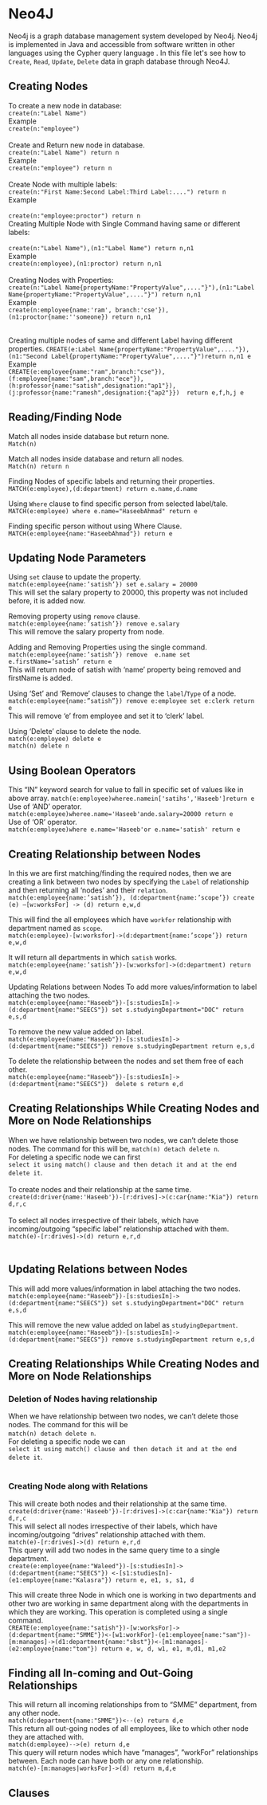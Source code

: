 # Neo4J
Neo4j is a graph database management system developed by Neo4j. Neo4j is implemented in Java and accessible from software written in other languages using the Cypher query language .
In this file let's see how to `Create`, `Read`, `Update`, `Delete` data in graph database through Neo4J.

## Creating Nodes
To create a new node in database:<br>
    `create(n:"Label Name")` <br>Example<br> `create(n:"employee")`<br><br>
Create and Return new node in database.<br>
    `create(n:"Label Name") return n` <br>Example<br>`create(n:"employee") return n`<br><br>
Create Node with multiple labels:<br>
    `create(n:"First Name:Second Label:Third Label:....") return n` <br>Example<br><br>
    `create(n:"employee:proctor") return n`<br>
Creating Multiple Node with Single Command having same or different labels:<br><br>
`create(n:"Label Name"),(n1:"Label Name") return n,n1`
<br>Example<br> `create(n:employee),(n1:proctor) return n,n1`<br><br>
Creating Nodes with Properties:<br>
`create(n:"Label Name{propertyName:"PropertyValue",...."}"),(n1:"Label Name{propertyName:"PropertyValue",...."}") return n,n1`<br>Example<br>
`create(n:employee{name:'ram', branch:'cse'}),(n1:proctor{name:''someone}) return n,n1`<br><br>

Creating multiple nodes of same and different Label having different properties.
`CREATE(e:Label Name{propertyName:"PropertyValue",...."}),(n1:"Second Label{propertyName:"PropertyValue",...."}")return n,n1
e`<br>Example<br>
`CREATE(e:employee{name:"ram",branch:"cse"}),(f:employee{name:"sam",branch:"ece"}),(h:professor{name:"satish",designation:"ap1"}),(j:professor{name:"ramesh",designation:{"ap2"}})  return e,f,h,j
e`

## Reading/Finding Node
Match all nodes inside database but return none.<br>
`Match(n)`<br>

Match all nodes inside database and return all nodes.<br>
`Match(n) return n`<br>

Finding Nodes of specific labels and returning their properties.<br>
`MATCH(e:employee),(d:department) return e.name,d.name`<br>

Using `Where` clause to find specific person from selected label/tale.<br>
`MATCH(e:employee) where e.name="HaseebAhmad" return e`<br>

Finding specific person without using Where Clause.<br>
`MATCH(e:employee{name:"HaseebAhmad"}) return e`<br>

## Updating Node Parameters

Using `set` clause to update the property.<br>
`match(e:employee{name:’satish’}) set e.salary = 20000` <br>
This will set the salary property to 20000, this property was not included before, it is added now.

Removing property using `remove` clause.<br>
`match(e:employee{name:’satish’}) remove e.salary`<br>
This will remove the salary property from node.<br>

Adding and Removing Properties using the single command.<br>
`match(e:employee{name:’satish’}) remove  e.name set e.firstName=’satish’ return e`
<br>
This will return node of satish with ‘name’ property being removed and firstName is added. <br>

Using ‘Set’ and ‘Remove’ clauses to change the `label`/`Type` of a node.<br>
`match(e:employee{name:”satish”}) remove e:employee set e:clerk return e`<br>
This will remove ‘e’ from employee and set it to ‘clerk’ label. <br>

Using ‘Delete’ clause to delete the node.<br>
`match(e:employee) delete e`<br>
`match(n) delete n`<br>

## Using Boolean Operators
This “IN” keyword search for value to fall in specific set of values like in above array.
`match(e:employee)wheree.namein['satihs','Haseeb']return e`
<br>
Use of ‘AND’ operator.<br>
`match(e:employee)wheree.name='Haseeb'ande.salary=20000 return e`
<br>
Use of ‘OR’ operator.<br>
`match(e:employee)where e.name='Haseeb'or e.name='satish' return e`<br> 

## Creating Relationship between Nodes
In this we are first matching/finding the required nodes, then we are creating a link between two nodes by specifying the `Label` of relationship and then returning all ‘nodes’ and their `relation`.<br>
`match(e:employee{name:’satish’}), (d:department{name:’scope’}) create (e) –[w:worksFor] -> (d) return e,w,d` <br> 

This will find the all employees which have `workfor` relationship with department named as `scope`.<br>
`match(e:employee)-[w:worksfor]->(d:department{name:’scope’}) return e,w,d` <br> 

It will return all departments in which `satish` works.
`match(e:employee{name:’satish’})-[w:worksfor]->(d:department) return e,w,d`

Updating Relations between Nodes
To add more values/information to label attaching the two nodes.<br>
`match(e:employee{name:"Haseeb"})-[s:studiesIn]->(d:department{name:"SEECS"}) set s.studyingDepartment="DOC" return e,s,d`
<br> 

To remove the new value added on label.<br>
`match(e:employee{name:"Haseeb"})-[s:studiesIn]->(d:department{name:"SEECS"}) remove s.studyingDepartment return e,s,d`<br> 

To delete the relationship between the nodes and set them free of each other. <br>
`match(e:employee{name:"Haseeb"})-[s:studiesIn]->(d:department{name:"SEECS"})  delete s return e,d`<br> 

## Creating Relationships While Creating Nodes and More on Node Relationships
When we have relationship between two nodes, we can’t delete those nodes. The command for this will be, `match(n) detach delete n`. <br>For deleting a specific node we can first <br>
`select it using match() clause and then detach it and at the end delete it`.
<br> <br>
To create nodes and their relationship at the same time.<br>
`create(d:driver{name:'Haseeb'})-[r:drives]->(c:car{name:"Kia"}) return d,r,c`
<br> <br>
To select all nodes irrespective of their labels, which have incoming/outgoing “specific label” relationship attached with them.<br>
`match(e)-[r:drives]->(d) return e,r,d`
<br> <br>

## Updating Relations between Nodes
This will add more values/information in label attaching the two nodes.<br>
`match(e:employee{name:"Haseeb"})-[s:studiesIn]->(d:department{name:"SEECS"}) set s.studyingDepartment="DOC" return e,s,d`<br>

This will remove the new value added on label as `studyingDepartment`.<br>
`match(e:employee{name:"Haseeb"})-[s:studiesIn]->(d:department{name:"SEECS"}) remove s.studyingDepartment return e,s,d`

## Creating Relationships While Creating Nodes and More on Node Relationships
### Deletion of Nodes having relationship
When we have relationship between two nodes, we can’t delete those nodes. The command for this will be<br>
`match(n) detach delete n`.<br>
For deleting a specific node we can <br>
`select it using match() clause and then detach it and at the end delete it`.
<br><br>
### Creating Node along with Relations
This will create both nodes and their relationship at the same time.<br>
`create(d:driver{name:'Haseeb'})-[r:drives]->(c:car{name:"Kia"}) return d,r,c`
<br>
This will select all nodes irrespective of their labels, which have incoming/outgoing “drives” relationship attached with them.<br>
`match(e)-[r:drives]->(d) return e,r,d`
<br>
This query will add two nodes in the same query time to a single department.<br>
`create(e:employee{name:"Waleed"})-[s:studiesIn]->(d:department{name:"SEECS"}) <-[s1:studiesIn]-(e1:employee{name:"Kalasra"}) return e, e1, s, s1, d`
<br>

This will create three Node in which one is working in two departments and other two are working in same department along with the departments in which they are working. This operation is completed using a single command.
<br>
`CREATE(e:employee{name:"satish"})-[w:worksFor]->(d:department{name:"SMME"})<-[w1:workFor]-(e1:employee{name:"sam"})-[m:manages]->(d1:department{name:"sbst"})<-[m1:manages]-(e2:employee{name:"tom"}) return e, w, d, w1, e1, m,d1, m1,e2`

## Finding all In-coming and Out-Going Relationships
This will return all incoming relationships from to “SMME” department, from any other node. <br>
`match(d:department{name:"SMME"})<--(e) return d,e`
<br>
This return all out-going nodes of all employees, like to which other node they are attached with. 
<br>
`match(d:employee)-->(e) return d,e `
<br>
This query will return nodes which have “manages”, ”workFor” relationships between. Each node can have both or any one relationship.<br>
`match(e)-[m:manages|worksFor]->(d) return m,d,e`
<br>
## Clauses
### 
